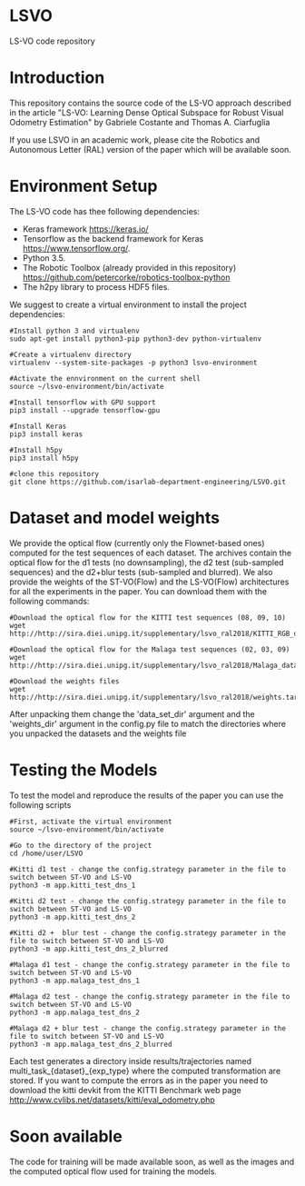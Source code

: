 # LSVO
LS-VO code repository

# Introduction

This repository contains the source code of the LS-VO approach described in the article "LS-VO: Learning Dense Optical Subspace for Robust Visual Odometry Estimation" by Gabriele Costante and Thomas A. Ciarfuglia

If you use LSVO in an academic work, please cite the Robotics and Autonomous Letter (RAL) version of the paper which will be available soon.

# Environment Setup

The LS-VO code has thee following dependencies: 
* Keras framework https://keras.io/ 
* Tensorflow as the backend framework for Keras https://www.tensorflow.org/. 
* Python 3.5. 
* The Robotic Toolbox (already provided in this repository) https://github.com/petercorke/robotics-toolbox-python
* The h2py library to process HDF5 files.

We suggest to create a virtual environment to install the project dependencies:
    
    #Install python 3 and virtualenv
    sudo apt-get install python3-pip python3-dev python-virtualenv
    
    #Create a virtualenv directory
    virtualenv --system-site-packages -p python3 lsvo-environment
    
    #Activate the ennvironment on the current shell
    source ~/lsvo-environment/bin/activate
    
    #Install tensorflow with GPU support
    pip3 install --upgrade tensorflow-gpu
    
    #Install Keras
    pip3 install keras
    
    #Install h5py
    pip3 install h5py
    
    #clone this repository 
    git clone https://github.com/isarlab-department-engineering/LSVO.git
   
# Dataset and model weights

We provide the optical flow (currently only the Flownet-based ones) computed for the test sequences of each dataset. The archives contain the optical flow for the d1 tests (no downsampling), the d2 test (sub-sampled sequences) and the d2+blur tests (sub-sampled and blurred).
We also provide the weights of the ST-VO(Flow) and the LS-VO(Flow) architectures for all the experiments in the paper.
You can download them with the following commands:

    #Download the optical flow for the KITTI test sequences (08, 09, 10)
    wget http://http://sira.diei.unipg.it/supplementary/lsvo_ral2018/KITTI_RGB_dataset.tar.gz
    
    #Download the optical flow for the Malaga test sequences (02, 03, 09)
    wget http://http://sira.diei.unipg.it/supplementary/lsvo_ral2018/Malaga_dataset.tar.gz
    
    #Download the weights files
    wget http://http://sira.diei.unipg.it/supplementary/lsvo_ral2018/weights.tar.gz
    
After unpacking them change the 'data_set_dir' argument and the 'weights_dir' argument in the config.py file to match the directories where you unpacked the datasets and the weights file 

# Testing the Models

To test the model and reproduce the results of the paper you can use the following scripts

    #First, activate the virtual environment
    source ~/lsvo-environment/bin/activate
    
    #Go to the directory of the project
    cd /home/user/LSVO
    
    #Kitti d1 test - change the config.strategy parameter in the file to switch between ST-VO and LS-VO
    python3 -m app.kitti_test_dns_1
    
    #Kitti d2 test - change the config.strategy parameter in the file to switch between ST-VO and LS-VO
    python3 -m app.kitti_test_dns_2
    
    #Kitti d2 +  blur test - change the config.strategy parameter in the file to switch between ST-VO and LS-VO
    python3 -m app.kitti_test_dns_2_blurred
    
    #Malaga d1 test - change the config.strategy parameter in the file to switch between ST-VO and LS-VO
    python3 -m app.malaga_test_dns_1
    
    #Malaga d2 test - change the config.strategy parameter in the file to switch between ST-VO and LS-VO
    python3 -m app.malaga_test_dns_2
    
    #Malaga d2 + blur test - change the config.strategy parameter in the file to switch between ST-VO and LS-VO
    python3 -m app.malaga_test_dns_2_blurred
    
Each test generates a directory inside results/trajectories named multi_task_{dataset}_{exp_type} where the computed transformation are stored. If you want to compute the errors as in the paper you need to download the kitti devkit from the KITTI Benchmark web page http://www.cvlibs.net/datasets/kitti/eval_odometry.php
    
# Soon available

The code for training will be made available soon, as well as the images and the computed optical flow used for training the models.
